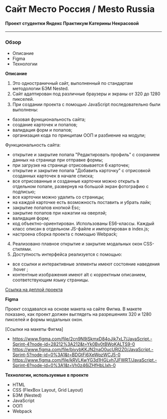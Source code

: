 # Сайт Место Россия / Mesto Russia
#### Проект студентки Яндекс Практикум Катерины Некрасовой
-----
### Обзор
* Описание
* Figma
* Технологии

**Описание**

1. Это одностраничный сайт, выполненный по стандартам методологии БЭМ Nested. 
2. Сайт адаптирован под различные браузеры и экраны от 320 до 1280 пикселей.
3. При создании проекта с помощью JavaScript последовательно были выполнены:
- базовая функциональность сайта;
- создание карточек и попапов;
- валидация форм и попапов;
- организация кода по принципам ООП и разбиение на модули;

Функциональность сайта: 

- открытие и закрытие попапа "Редактировать профиль" с сохранием данных на странице при отправке формы;
- при загрузке на странице отрисовывается 6 карточек;
- открытие и закрытие попапа "Добавить карточку" с отрисовкой созданных карточек в начале списка;
- все отрисованные и созданные карточки можно открыть в отдельном попапе, развернув на большой экран фотографию с подписью;
- все карточки можно удалить со страницы;
- на каждой карточке есть возможность поставить и убрать лайк;
- закрытие попапов кнопкой Esc;
- закрытие попапов при нажатии на оверлэй;
- валидация форм;
- код объектно-ориентирован. Использованы ES6-классы. Каждый класс описан в отдельном JS-файле и импортирован в index.js;
- настроена сборка проекта с помощью Webpack;

4. Реализовано плавное открытие и закрытие модальных окон CSS-стилями.
5. Доступность интерфейса реализуется с помощью:

- все ссылки и интерактивные элементы имеют состояние наведения :hover ;
- контентные изображения имеют alt с корректным описанием, соответствующим языку страницы.

[Ссылка на деплой проекта](https://californikate.github.io/mesto/)

**Figma**

Проект создавался на основе макета на сайте Фигма. В макете показано, как проект должен выглядеть на разрешениях 320 и 1280 пикселей и формы модальных окон.

[Ссылки на макеты Фигма]
* https://www.figma.com/file/2cn9N9jSkmxD84oJik7xL7/JavaScript.-Sprint-4?node-id=28212%3A212&t=Yk0Bv0tBWoKALTS9-0
* https://www.figma.com/file/bjyvbKKJN2naO0ucURl2Z0/JavaScript.-Sprint-5?node-id=0%3A1&t=BDGtFi6XeWqzWCJ5-0
* https://www.figma.com/file/kRVLKwYG3d1HGLvh7JFWRT/JavaScript.-Sprint-6?node-id=0%3A1&t=Vh0z46jZHfHbLlxh-0

**Технологии, используемые в проекте**

* HTML
* CSS (FlexBox Layout, Grid Layout)
* БЭМ (Nested)
* JavaScript
* ООП
* Webpack